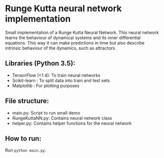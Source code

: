 # Runge Kutta neural network implementation
Small implementation of a Runge Kutta Neural Network. This neural network learns the behaviour of dynamical systems and its inner differential equations. This way it can make predictions in time but also describe intrinsic behaviour of the dynamics, such as attractors.

## Libraries (Python 3.5):
  - TensorFlow (<1.4): To train neural networks
  - Scikit-learn : To split data into train and test sets
  - Matplotlib : For plotting purposes
  
## File structure:
  - main.py: Script to run small demo
  - RungeKuttaNN.py: Contains neural network class
  - helper.py: Contains helper functions for the neural network

## How to run:
Run ```python main.py```.
